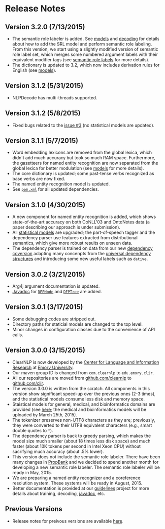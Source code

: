 # Release Notes

## Version 3.2.0 (7/13/2015)

* The semantic role labeler is added.  See [models](../quick_start/models.md) and [decoding](https://github.com/clir/clearnlp-guidelines/blob/master/md/quick_start/decode.md) for details about how to add the SRL model and perform semantic role labeling.  From this version, we start using a slightly modified version of semantic role label set, which merges some numbered argument labels with their equivalent modifier tags (see [semantic role labels](../specifications/semantic_role_labels.md) for more details).
* The dictionary is updated to 3.2, which now includes derivation rules for English (see [models](../quick_start/models.md)).
 
## Version 3.1.2 (5/31/2015)

* NLPDecode has multi-threads supported.

## Version 3.1.2 (5/8/2015)

* Fixed bugs related to the [issue #3](https://github.com/clir/clearnlp/issues/3) (no statistical models are updated).

## Version 3.1.1 (5/7/2015)

* Word embedding lexicons are removed from the global lexica, which didn't add much accuracy but took so much RAM space.  Furthermore, the gazetteers for named entity recognition are now separated from the global lexica for better modulation (see [models](../quick_start/models.md) for more details).
* The core dictionary is updated; some past-tense verbs recognized as base verbs are now fixed.
* The named entity recognition model is updated.
* See [`pom.xml`](https://github.com/clir/clearnlp-tutorial/blob/master/pom.xml) for all updated dependencies.

## Version 3.1.0 (4/30/2015)

* A new component for named entity recognition is added, which shows state-of-the-art accuracy on both CoNLL'03 and OntoNotes data (a paper describing our approach is under submission).
* All [statistical models](../quick_start/models.md) are upgraded; the part-of-speech tagger and the dependency parser use features extracted from distributional semantics, which give more robust results on unseen data.
* The dependency parser is trained on data from our new [dependency coversion](../dependency/dependency_guidelines.md) adapting many concenpts from the [universal dependency structures](http://universaldependencies.github.io/docs/) and introducing some new useful labels such as `dative`.

## Version 3.0.2 (3/21/2015)

* Arg4j argument documentation is updated.
* [Javadoc](http://nlp.mathcs.emory.edu/clearnlp/javadoc/) for [`DEPNode`](https://github.com/clir/clearnlp/blob/master/src/main/java/edu/emory/clir/clearnlp/dependency/DEPNode.java) and [`DEPTree`](https://github.com/clir/clearnlp/blob/master/src/main/java/edu/emory/clir/clearnlp/dependency/DEPTree.java) are added.

## Version 3.0.1 (3/17/2015)

* Some debugging codes are stripped out.
* Directory paths for staticial models are changed to the top level.
* Minor changes in configuration classes due to the convenience of API calls.

## Version 3.0.0 (3/15/2015)

* ClearNLP is now developed by the [Center for Language and Information Research](http://nlp.mathcs.emory.edu) at [Emory University](http://emory.edu).
* Our maven group ID is changed from `com.clearnlp` to `edu.emory.clir`.
* All our repositories are moved from [github.com/clearnlp](http://github.com/clearnlp/) to [github.com/clir](https://github.com/clir/).
* The version 3.0.0 is written from the scratch. All components in this version show significant speed-up over the previous ones (2-3 times), and the statistical models consume less disk and memory space.
* Staistical models for general, medical, and bioinformatics domains are provided (see [here](../getting_started/models.md); the medical and bioinformatics models will be uploaded by March 25th, 2015).
* The tokenizer preserves non-UTF8 characters as they are; previously, they were converted to their UTF8 equivalent characters (e.g., smart double quotes to `"`).
* The dependency parser is back to greedy parsing, which makes the model size much smaller (about 18 times less disk space) and much faster (about 10K tokens per second in Intel Xeon CPU) without sacrifying much accuracy (about .5% lower).
* This version does not include the semantic role labeler.  There have been many changes in [PropBank](http://verbs.colorado.edu/propbank/) and we decided to spend another month for developing a new semantic role labeler.  The semantic role labeler will be ready in May, 2015.
* We are preparing a named entity recognizer and a coreference resolution system.  These systems will be ready in August, 2015.
* Better documentation is provided at our [guidelines](https://github.com/clir/clearnlp-guidelines) project for more details about training, decoding, [javadoc](http://nlp.mathcs.emory.edu/clearnlp/javadoc/), etc.


## Previous Versions
* Release notes for preivous versions are available [here](previous_notes.md).
